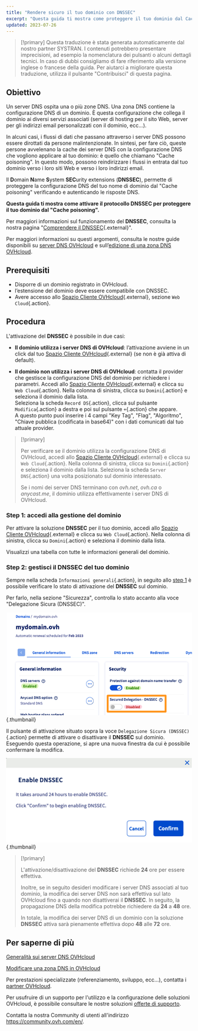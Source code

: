 ```yaml
---
title: "Rendere sicuro il tuo dominio con DNSSEC"
excerpt: "Questa guida ti mostra come proteggere il tuo dominio dal Cache Poisoning attivando DNSSEC"
updated: 2023-07-26
---
```


> [!primary]
> Questa traduzione è stata generata automaticamente dal nostro partner SYSTRAN. I contenuti potrebbero presentare imprecisioni, ad esempio la nomenclatura dei pulsanti o alcuni dettagli tecnici. In caso di dubbi consigliamo di fare riferimento alla versione inglese o francese della guida. Per aiutarci a migliorare questa traduzione, utilizza il pulsante "Contribuisci" di questa pagina.
>

## Obiettivo 

Un server DNS ospita una o più zone DNS. Una zona DNS contiene la configurazione DNS di un dominio. È questa configurazione che collega il dominio ai diversi servizi associati (server di hosting per il sito Web, server per gli indirizzi email personalizzati con il dominio, ecc...).

In alcuni casi, i flussi di dati che passano attraverso i server DNS possono essere dirottati da persone malintenzionate.
In sintesi, per fare ciò, queste persone avvelenano la cache dei server DNS con la configurazione DNS che vogliono applicare al tuo dominio: è quello che chiamano "Cache poisoning".
In questo modo, possono reindirizzare i flussi in entrata dal tuo dominio verso i loro siti Web e verso i loro indirizzi email.

Il **D**omain **N**ame **S**ystem **SEC**urity extensions (**DNSSEC**), permette di proteggere la configurazione DNS del tuo nome di dominio dal "Cache poisoning" verificando e autenticando le risposte DNS.

**Questa guida ti mostra come attivare il protocollo DNSSEC per proteggere il tuo dominio dal "Cache poisoning".**

Per maggiori informazioni sul funzionamento del **DNSSEC**, consulta la nostra pagina "[Comprendere il DNSSEC](https://www.ovhcloud.com/it/domains/dnssec/){.external}".

Per maggiori informazioni su questi argomenti, consulta le nostre guide disponibili su [server DNS OVHcloud](/pages/web_cloud/domains/dns_server_general_information) e sull’[edizione di una zona DNS OVHcloud](/pages/web_cloud/domains/dns_zone_edit).

## Prerequisiti

- Disporre di un dominio registrato in OVHcloud.
- l’estensione del dominio deve essere compatibile con DNSSEC.
- Avere accesso allo [Spazio Cliente OVHcloud](/links//manager){.external}, sezione `Web Cloud`{.action}.

## Procedura

L'attivazione del **DNSSEC** è possibile in due casi:

- **Il dominio utilizza i server DNS di OVHcloud**: l’attivazione avviene in un click dal tuo [Spazio Cliente OVHcloud](/links//manager){.external} (se non è già attiva di default).

- **Il dominio non utilizza i server DNS di OVHcloud**: contatta il provider che gestisce la configurazione DNS del dominio per richiedere i parametri. Accedi allo [Spazio Cliente OVHcloud](/links//manager){.external} e clicca su `Web Cloud`{.action}. Nella colonna di sinistra, clicca su `Domini`{.action} e seleziona il dominio dalla lista.</br>
Seleziona la scheda `Record DS`{.action}, clicca sul pulsante `Modifica`{.action} a destra e poi sul pulsante `+`{.action} che appare.</br>
A questo punto puoi inserire i 4 campi "Key Tag", "Flag", "Algoritmo", "Chiave pubblica (codificata in base64)" con i dati comunicati dal tuo attuale provider.

> [!primary]
>
> Per verificare se il dominio utilizza la configurazione DNS di OVHcloud, accedi allo [Spazio Cliente OVHcloud](/links//manager){.external} e clicca su `Web Cloud`{.action}. Nella colonna di sinistra, clicca su `Domini`{.action} e seleziona il dominio dalla lista. Seleziona la scheda `Server DNS`{.action} una volta posizionato sul dominio interessato.
>
> Se i nomi dei server DNS terminano con *ovh.net*, *ovh.ca* o *anycast.me*, il dominio utilizza effettivamente i server DNS di OVHcloud.
>

### Step 1: accedi alla gestione del dominio <a name="step1"></a>

Per attivare la soluzione **DNSSEC** per il tuo dominio, accedi allo [Spazio Cliente OVHcloud](/links//manager){.external} e clicca su `Web Cloud`{.action}. Nella colonna di sinistra, clicca su `Domini`{.action} e seleziona il dominio dalla lista.

Visualizzi una tabella con tutte le informazioni generali del dominio. 

### Step 2: gestisci il DNSSEC del tuo dominio

Sempre nella scheda `Informazioni generali`{.action}, in seguito allo [step 1](#step1) è possibile verificare lo stato di attivazione del **DNSSEC** sul dominio.

Per farlo, nella sezione "Sicurezza", controlla lo stato accanto alla voce "Delegazione Sicura (DNSSEC)".

![dnssec](images/activate-dnssec.png){.thumbnail}

Il pulsante di attivazione situato sopra la voce `Delegazione Sicura (DNSSEC)`{.action} permette di attivare o disattivare il **DNSSEC** sul dominio. Eseguendo questa operazione, si apre una nuova finestra da cui è possibile confermare la modifica.

![dnssec](images/activate-dnssec-confirmation.png){.thumbnail}

> [!primary]
>
> L'attivazione/disattivazione del **DNSSEC** richiede **24** ore per essere effettiva.
>
> Inoltre, se in seguito desideri modificare i server DNS associati al tuo dominio, la modifica dei server DNS non sarà effettiva sul lato OVHcloud fino a quando non disattiverai il **DNSSEC**. In seguito, la propagazione DNS della modifica potrebbe richiedere da **24** a **48** ore.
>
> In totale, la modifica dei server DNS di un dominio con la soluzione **DNSSEC** attiva sarà pienamente effettiva dopo **48** alle **72** ore.
>

## Per saperne di più

[Generalità sui server DNS OVHcloud](/pages/web_cloud/domains/dns_server_general_information)

[Modificare una zona DNS in OVHcloud](/pages/web_cloud/domains/dns_zone_edit)

Per prestazioni specializzate (referenziamento, sviluppo, ecc...), contatta i [partner OVHcloud](/links//partner).

Per usufruire di un supporto per l'utilizzo e la configurazione delle soluzioni OVHcloud, è possibile consultare le nostre soluzioni [offerte di supporto](/links//support).

Contatta la nostra Community di utenti all'indirizzo <https://community.ovh.com/en/>.